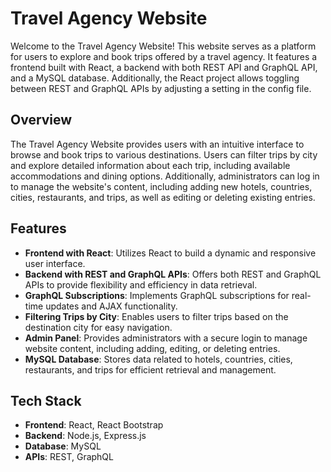 # Travel Agency Website

Welcome to the Travel Agency Website! This website serves as a platform for users to explore and book trips offered by a travel agency. It features a frontend built with React, a backend with both REST API and GraphQL API, and a MySQL database. Additionally, the React project allows toggling between REST and GraphQL APIs by adjusting a setting in the config file.

## Overview

The Travel Agency Website provides users with an intuitive interface to browse and book trips to various destinations. Users can filter trips by city and explore detailed information about each trip, including available accommodations and dining options. Additionally, administrators can log in to manage the website's content, including adding new hotels, countries, cities, restaurants, and trips, as well as editing or deleting existing entries.

## Features

- **Frontend with React**: Utilizes React to build a dynamic and responsive user interface.
- **Backend with REST and GraphQL APIs**: Offers both REST and GraphQL APIs to provide flexibility and efficiency in data retrieval.
- **GraphQL Subscriptions**: Implements GraphQL subscriptions for real-time updates and AJAX functionality.
- **Filtering Trips by City**: Enables users to filter trips based on the destination city for easy navigation.
- **Admin Panel**: Provides administrators with a secure login to manage website content, including adding, editing, or deleting entries.
- **MySQL Database**: Stores data related to hotels, countries, cities, restaurants, and trips for efficient retrieval and management.

## Tech Stack

- **Frontend**: React, React Bootstrap
- **Backend**: Node.js, Express.js
- **Database**: MySQL
- **APIs**: REST, GraphQL
